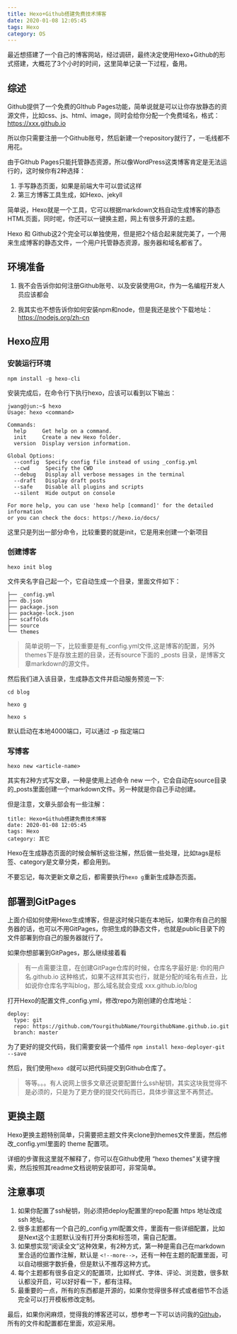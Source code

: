 ```yaml
---
title: Hexo+Github搭建免费技术博客
date: 2020-01-08 12:05:45
tags: Hexo
category: OS
---
```


最近想搭建了一个自己的博客网站，经过调研，最终决定使用Hexo+Github的形式搭建，大概花了3个小时的时间，这里简单记录一下过程，备用。

## 综述
Github提供了一个免费的GIthub Pages功能，简单说就是可以让你存放静态的资源文件，比如css、js、html、image，同时会给你分配一个免费域名，格式：https://xxx.github.io

所以你只需要注册一个Github账号，然后新建一个repository就行了，一毛线都不用花。

由于Github Pages只能托管静态资源，所以像WordPress这类博客肯定是无法运行的，这时候你有2种选择：

1. 手写静态页面，如果是前端大牛可以尝试这样
2. 第三方博客工具生成，如Hexo、jekyll

<!---more--->

简单说，Hexo就是一个工具，它可以根据markdown文档自动生成博客的静态HTML页面，同时呢，你还可以一键换主题，网上有很多开源的主题。

Hexo 和 Github这2个完全可以单独使用，但是把2个结合起来就完美了，一个用来生成博客的静态文件，一个用户托管静态资源，服务器和域名都省了。

## 环境准备
1. 我不会告诉你如何注册Github账号、以及安装使用Git，作为一名编程开发人员应该都会

2. 我其实也不想告诉你如何安装npm和node，但是我还是放个下载地址：https://nodejs.org/zh-cn

## Hexo应用
### 安装运行环境
```
npm install -g hexo-cli
```

安装完成后，在命令行下执行hexo，应该可以看到以下输出：

```
jwang@jun:~$ hexo
Usage: hexo <command>

Commands:
  help     Get help on a command.
  init     Create a new Hexo folder.
  version  Display version information.

Global Options:
  --config  Specify config file instead of using _config.yml
  --cwd     Specify the CWD
  --debug   Display all verbose messages in the terminal
  --draft   Display draft posts
  --safe    Disable all plugins and scripts
  --silent  Hide output on console

For more help, you can use 'hexo help [command]' for the detailed information
or you can check the docs: https://hexo.io/docs/
```

这里只是列出一部分命令，比较重要的就是init，它是用来创建一个新项目

### 创建博客
```
hexo init blog
```

文件夹名字自己起一个，它自动生成一个目录，里面文件如下：

```
├── _config.yml
├── db.json
├── package.json
├── package-lock.json
├── scaffolds
├── source
└── themes
```
> 简单说明一下，比较重要是有_config.yml文件,这是博客的配置，另外themes下是存放主题的目录，还有source下面的 _posts 目录，是博客文章markdown的源文件。

然后我们进入该目录，生成静态文件并启动服务预览一下:

```
cd blog

hexo g

hexo s
```
默认启动在本地4000端口，可以通过 -p 指定端口

### 写博客

```
hexo new <article-name>
```

其实有2种方式写文章，一种是使用上述命令 new 一个，它会自动在source目录的_posts里面创建一个markdown文件。另一种就是你自己手动创建。

但是注意，文章头部会有一些注解：

```
title: Hexo+Github搭建免费技术博客
date: 2020-01-08 12:05:45
tags: Hexo
category: 其它
```
Hexo在生成静态页面的时候会解析这些注解，然后做一些处理，比如tags是标签、category是文章分类，都会用到。

不要忘记，每次更新文章之后，都需要执行```hexo g```重新生成静态页面。

## 部署到GitPages
上面介绍如何使用Hexo生成博客，但是这时候只能在本地玩，如果你有自己的服务器的话，也可以不用GitPages，你把生成的静态文件，也就是public目录下的文件部署到你自己的服务器就行了。

如果你想部署到GitPages，那么继续接着看

>有一点需要注意，在创建GitPage仓库的时候，仓库名字最好是: 你的用户名.github.io 这种格式，如果不这样其实也行，就是分配的域名有点丑，比如说你仓库名字叫blog，那么域名就会变成 xxx.github.io/blog

打开Hexo的配置文件_config.yml，修改repo为刚创建的仓库地址：

```
deploy:
  type: git
  repo: https://github.com/YourgithubName/YourgithubName.github.io.git
  branch: master
```
为了更好的提交代码，我们需要安装一个插件 ```npm install hexo-deployer-git --save```

然后，我们使用```hexo d```就可以把代码提交到Github仓库了。

>等等。。。有人说网上很多文章还说要配置什么ssh秘钥，其实这块我觉得不是必须的，只是为了更方便的提交代码而已，具体步骤这里不再赘述。

## 更换主题
Hexo更换主题特别简单，只需要把主题文件夹clone到themes文件里面，然后修改_config.yml里面的 theme 配置项。

详细的步骤我这里就不解释了，你可以在Github使用 “hexo themes”关键字搜索，然后按照其readme文档说明安装即可，非常简单。

## 注意事项

1. 如果你配置了ssh秘钥，则必须把deploy配置里的repo配置 https 地址改成 ssh 地址。
2. 很多主题都有一个自己的_config.yml配置文件，里面有一些详细配置，比如是Next这个主题默认没有打开分类和标签项，需自己配置。
3. 如果想实现“阅读全文”这种效果，有2种方式，第一种是需自己在markdown里合适的位置作注解，默认是 ```<!--more-->```，还有一种在主题的配置里面，可以自动根据字数折叠，但是默认不推荐这种方式。
4. 每个主题都有很多自定义的配置项，比如样式、字体、评论、浏览数，很多默认都没开启，可以好好看一下，都有注释。
5. 最重要的一点，所有的东西都是开源的，如果你觉得很多样式或者细节不合适完全可以打开模板修改定制。

最后，如果你闲麻烦，觉得我的博客还可以，想参考一下可以访问我的[Github](https://github.com/wangbjun/blog_hexo)，所有的文件和配置都在里面，欢迎采用。
